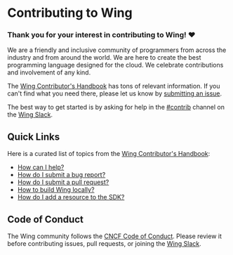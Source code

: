 # Contributing to Wing

### Thank you for your interest in contributing to Wing! ❤️

We are a friendly and inclusive community of programmers from across the
industry and from around the world.  We are here to create the best programming
language designed for the cloud. We celebrate contributions and involvement of
any kind.

The [Wing Contributor's Handbook] has tons of relevant information. If you can't find what you need
there, please let us know by [submitting an issue].

The best way to get started is by asking for help in the [#contrib] channel on
the [Wing Slack].

## Quick Links

Here is a curated list of topics from the [Wing Contributor's Handbook]:

* [How can I help?](https://docs.winglang.io/contributing/)
* [How do I submit a bug report?](https://docs.winglang.io/contributing/bugs)
* [How do I submit a pull request?](https://docs.winglang.io/contributing/pull_requests)
* [How to build Wing locally?](https://docs.winglang.io/contributing/development)
* [How do I add a resource to the SDK?](https://docs.winglang.io/contributing/wingsdk)

## Code of Conduct

The Wing community follows the [CNCF Code of Conduct](https://github.com/cncf/foundation/blob/main/code-of-conduct.md). Please review it before contributing issues, pull requests, or joining the [Wing Slack].

[Wing Slack]: https://t.winglang.io/slack
[Wing Contributor's Handbook]: https://docs.winglang.io/contributing/
[#contrib]: https://winglang.slack.com/archives/C04BJBTVDV4
[submitting an issue]: https://github.com/winglang/wing/issues/new
